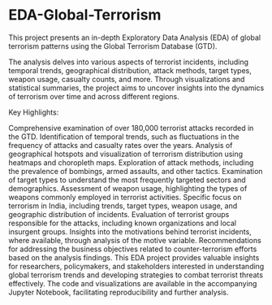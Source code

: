 # EDA-Global-Terrorism
This project presents an in-depth Exploratory Data Analysis (EDA) of global terrorism patterns using the Global Terrorism Database (GTD). 

The analysis delves into various aspects of terrorist incidents, including temporal trends, geographical distribution, attack methods, target types, weapon usage, casualty counts, and more. Through visualizations and statistical summaries, the project aims to uncover insights into the dynamics of terrorism over time and across different regions.

Key Highlights:

Comprehensive examination of over 180,000 terrorist attacks recorded in the GTD.
Identification of temporal trends, such as fluctuations in the frequency of attacks and casualty rates over the years.
Analysis of geographical hotspots and visualization of terrorism distribution using heatmaps and choropleth maps.
Exploration of attack methods, including the prevalence of bombings, armed assaults, and other tactics.
Examination of target types to understand the most frequently targeted sectors and demographics.
Assessment of weapon usage, highlighting the types of weapons commonly employed in terrorist activities.
Specific focus on terrorism in India, including trends, target types, weapon usage, and geographic distribution of incidents.
Evaluation of terrorist groups responsible for the attacks, including known organizations and local insurgent groups.
Insights into the motivations behind terrorist incidents, where available, through analysis of the motive variable.
Recommendations for addressing the business objectives related to counter-terrorism efforts based on the analysis findings.
This EDA project provides valuable insights for researchers, policymakers, and stakeholders interested in understanding global terrorism trends and developing strategies to combat terrorist threats effectively. The code and visualizations are available in the accompanying Jupyter Notebook, facilitating reproducibility and further analysis.
